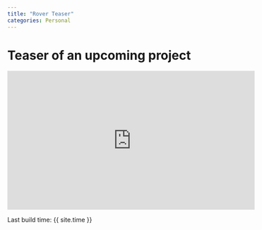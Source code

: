 ```yaml
---
title: "Rover Teaser"
categories: Personal
---
```


# Teaser of an upcoming project

<iframe width="560" height="315" src="https://www.youtube.com/embed/QWU-lTMzBdI" frameborder="0" allowfullscreen></iframe>

Last build time: {{ site.time }}
